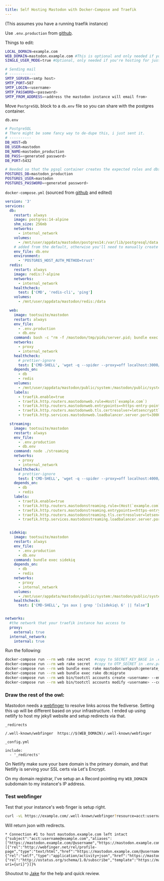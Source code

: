 ```yaml
---
title: Self Hosting Mastodon with Docker-Compose and Traefik
---
```


(This assumes you have a running traefik instance)

Use `.env.production` from [github](https://github.com/mastodon/mastodon/blob/main/.env.production.sample).

Things to edit:
```bash
LOCAL_DOMAIN=example.com
WEB_DOMAIN=mastodon.example.com #This is optional and only needed if your instance is hosted on a subdomain, but you want the instance to be known by its domain.
SINGLE_USER_MODE=true #Optional, only needed if you're hosting for just yourself

# Sending mail
# ------------
SMTP_SERVER=<smtp host>
SMTP_PORT=587
SMTP_LOGIN=<username>
SMTP_PASSWORD=<password>
SMTP_FROM_ADDRESS=<address the mastodon instance will email from>
```

Move `PostgreSQL` block to a `db.env` file so you can share with the postgres container.

`db.env`
```bash
# PostgreSQL
# There might be some fancy way to de-dupe this, i just sent it.
# ----------
DB_HOST=db
DB_USER=mastodon
DB_NAME=mastodon_production
DB_PASS=<generated password>
DB_PORT=5432

# Needed so that the pgsql container creates the expected roles and dbs for you
POSTGRES_DB=mastodon_production
POSTGRES_USER=mastodon
POSTGRES_PASSWORD=<generated password>
```

`docker-compose.yml` (sourced from [github](https://github.com/mastodon/mastodon/blob/main/docker-compose.yml) and edited)
```yaml
version: '3'
services:
  db:
    restart: always
    image: postgres:14-alpine
    shm_size: 256mb
    networks:
      - internal_network
    volumes:
      - /mnt/user/appdata/mastodon/postgres14:/var/lib/postgresql/data
    # added from the default, otherwise you'll need to manually create a `mastodon` db and user/role
    env_file: db.env  
    environment:
      - 'POSTGRES_HOST_AUTH_METHOD=trust'
  redis:
    restart: always
    image: redis:7-alpine
    networks:
      - internal_network
    healthcheck:
      test: ['CMD', 'redis-cli', 'ping']
    volumes:
      - /mnt/user/appdata/mastodon/redis:/data

  web:
    image: tootsuite/mastodon
    restart: always
    env_file:
      - .env.production
      - db.env
    command: bash -c "rm -f /mastodon/tmp/pids/server.pid; bundle exec rails s -p 3000"
    networks:
      - proxy
      - internal_network
    healthcheck:
      # prettier-ignore
      test: ['CMD-SHELL', 'wget -q --spider --proxy=off localhost:3000/health || exit 1']
    depends_on:
      - db
      - redis
    volumes:
      - /mnt/user/appdata/mastodon/public/system:/mastodon/public/system
    labels:
      - traefik.enable=true
      - traefik.http.routers.mastodonweb.rule=Host(`example.com`)
      - traefik.http.routers.mastodonweb.entrypoints=<https-entry-point>
      - traefik.http.routers.mastodonweb.tls.certresolver=letsencrypttls
      - traefik.http.services.mastodonweb.loadbalancer.server.port=3000

  streaming:
    image: tootsuite/mastodon
    restart: always
    env_file:
      - .env.production
      - db.env
    command: node ./streaming
    networks:
      - proxy
      - internal_network
    healthcheck:
      # prettier-ignore
      test: ['CMD-SHELL', 'wget -q --spider --proxy=off localhost:4000/api/v1/streaming/health || exit 1']
    depends_on:
      - db
      - redis
    labels:
      - traefik.enable=true
      - traefik.http.routers.mastodonstreaming.rule=(Host(`example.com`) && PathPrefix(`/api/v1/streaming`))
      - traefik.http.routers.mastodonstreaming.entrypoints=<https-entry-point>
      - traefik.http.routers.mastodonstreaming.tls.certresolver=letsencrypttls
      - traefik.http.services.mastodonstreaming.loadbalancer.server.port=4000


  sidekiq:
    image: tootsuite/mastodon
    restart: always
    env_file:
      - .env.production
      - db.env
    command: bundle exec sidekiq
    depends_on:
      - db
      - redis
    networks:
      - proxy
      - internal_network
    volumes:
      - /mnt/user/appdata/mastodon/public/system:/mastodon/public/system
    healthcheck:
      test: ['CMD-SHELL', "ps aux | grep '[s]idekiq\ 6' || false"]


networks:
  #the network that your traefik instance has access to
  proxy:
    external: true
  internal_network:
    internal: true
```

Run the following:

```bash
docker-compose run --rm web rake secret  #copy to SECRET_KEY_BASE in .env.production
docker-compose run --rm web rake secret  #copy to OTP_SECRET in .env.production
docker-compose run --rm web bundle exec rake mastodon:webpush:generate_vapid_key #copy to VAPID_* keys
docker-compose run --rm web bundle exec rake db:migrate
docker-compose run --rm web bin/tootctl accounts create <username> --email=<email>
docker-compose run --rm web bin/tootctl accounts modify <username> --confirm --approve --enable --role=admin
```

### Draw the rest of the owl:
Mastodon needs a [webfinger](https://docs.joinmastodon.org/spec/webfinger/) to resolve links across the fediverse.
Setting this up will be different based on your infrastructure. I ended up using netlify to host my jekyll website and setup redirects via that.

`_redirects`
```
/.well-known/webfinger	https://$(WEB_DOMAIN)/.well-known/webfinger
```

`_config.yml`
```
include:
  - '_redirects'
```

On Netlify make sure your bare domain is the primary domain, and that Netlify is serving your SSL certs via Let's Encrypt.

On my domain registrar, I've setup an `A` Record pointing my `WEB_DOMAIN` subdomain to my instance's IP address.


### Test webfinger

Test that your instance's web finger is setup right.

```bash
curl -vL https://example.com/.well-known/webfinger?resource=acct:username@example.com
```

Will return json with redirects.

```
* Connection #1 to host mastodon.example.com left intact
{"subject":"acct:username@example.com","aliases":["https://mastodon.example.com/@username","https://mastodon.example.com/users/username"],"links":[{"rel":"http://webfinger.net/rel/profile-page","type":"text/html","href":"https://mastodon.example.com/@username"},{"rel":"self","type":"application/activity+json","href":"https://mastodon.example.com/users/username"},{"rel":"http://ostatus.org/schema/1.0/subscribe","template":"https://mastodon.example.com/authorize_interaction?uri={uri}"}]}%
```


Shoutout to [Jake](https://mastodon.jakewharton.com/@jw) for the help and quick review.
